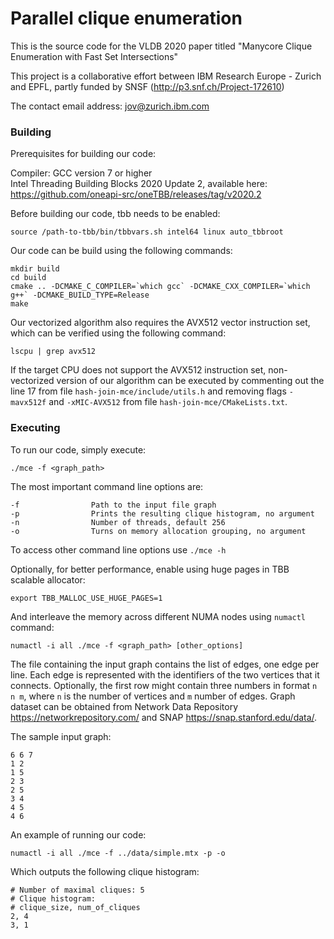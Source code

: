 # Parallel clique enumeration

This is the source code for the VLDB 2020 paper titled "Manycore Clique Enumeration with Fast Set Intersections"

This project is a collaborative effort between IBM Research Europe - Zurich and EPFL, partly funded by SNSF (http://p3.snf.ch/Project-172610)

The contact email address: jov@zurich.ibm.com

### Building

Prerequisites for building our code:

Compiler: GCC version 7 or higher  
Intel Threading Building Blocks 2020 Update 2, available here: https://github.com/oneapi-src/oneTBB/releases/tag/v2020.2

Before building our code, tbb needs to be enabled:

```
source /path-to-tbb/bin/tbbvars.sh intel64 linux auto_tbbroot
```

Our code can be build using the following commands:

```
mkdir build
cd build
cmake .. -DCMAKE_C_COMPILER=`which gcc` -DCMAKE_CXX_COMPILER=`which g++` -DCMAKE_BUILD_TYPE=Release
make
```

Our vectorized algorithm also requires the AVX512 vector instruction set, which can be verified using the following command:
```
lscpu | grep avx512
```
If the target CPU does not support the AVX512 instruction set, non-vectorized version of our algorithm can be executed by commenting out the line 17 from file `hash-join-mce/include/utils.h` and removing flags `-mavx512f` and `-xMIC-AVX512` from file `hash-join-mce/CMakeLists.txt`.

### Executing

To run our code, simply execute:

```
./mce -f <graph_path>
```

The most important command line options are:

```
-f                Path to the input file graph
-p                Prints the resulting clique histogram, no argument
-n                Number of threads, default 256
-o                Turns on memory allocation grouping, no argument
```
To access other command line options use `./mce -h`

Optionally, for better performance, enable using huge pages in TBB scalable allocator:
```
export TBB_MALLOC_USE_HUGE_PAGES=1
```
And interleave the memory across different NUMA nodes using `numactl` command:
```
numactl -i all ./mce -f <graph_path> [other_options]
```

The file containing the input graph contains the list of edges, one edge per line. Each edge is represented with the identifiers of the two vertices that it connects. 
Optionally, the first row might contain three numbers in format `n n m`, where `n` is the number of vertices and `m` number of edges. 
Graph dataset can be obtained from Network Data Repository https://networkrepository.com/ and SNAP https://snap.stanford.edu/data/.

The sample input graph:
```
6 6 7
1 2
1 5
2 3
2 5
3 4
4 5
4 6
```

An example of running our code:
```
numactl -i all ./mce -f ../data/simple.mtx -p -o
```

Which outputs the following clique histogram:
```
# Number of maximal cliques: 5
# Clique histogram:
# clique_size, num_of_cliques
2, 4
3, 1
```

